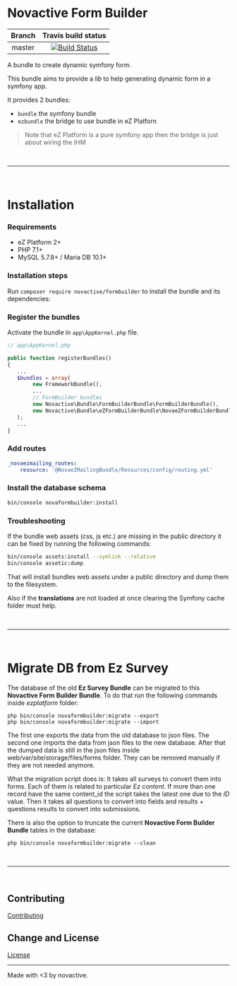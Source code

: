 # Novactive Form Builder

| Branch   | Travis build status |
|:--------:|:-------------------:|
| master   | [![Build Status](https://travis-ci.org/Novactive/NovaFormBuilderBundle.svg?branch=master)](https://travis-ci.org/Novactive/NovaFormBuilderBundle)


A bundle to create dynamic symfony form.

This bundle aims to provide a _lib_ to help generating dynamic form in a symfony app.

It provides 2 bundles:

- `bundle` the symfony bundle
- `ezbundle` the bridge to use bundle in eZ Platforn

> Note that eZ Platform is a pure symfony app then the bridge is just about wiring the IHM

<br>
<hr/>
<br>

# Installation

### Requirements

* eZ Platform 2+
* PHP 7.1+
* MySQL 5.7.8+ / Maria DB 10.1+

### Installation steps

Run `composer require novactive/formbuilder` to install the bundle and its dependencies:

### Register the bundles

Activate the bundle in `app\AppKernel.php` file.

```php
// app\AppKernel.php

public function registerBundles()
{
   ...
   $bundles = array(
        new FrameworkBundle(),
        ...
        // FormBuilder bundles
        new Novactive\Bundle\FormBuilderBundle\FormBuilderBundle(),
        new Novactive\Bundle\eZFormBuilderBundle\NovaeZFormBuilderBundle()
   );
   ...
}
```

### Add routes

```yaml
_novaezmailing_routes:
    resource: '@NovaeZMailingBundle/Resources/config/routing.yml'
```

### Install the database schema

```bash
bin/console novaformbuilder:install
```

### Troubleshooting

If the bundle web assets (css, js etc.) are missing in the public directory it can be fixed by running the following commands:
```bash
bin/console assets:install --symlink --relative
bin/console assetic:dump
```
That will install bundles web assets under a public directory and dump them to the filesystem.

Also if the **translations** are not loaded at once clearing the Symfony cache folder must help. 

<br>
<hr/>
<br>

# Migrate DB from Ez Survey

The database of the old **Ez Survey Bundle** can be migrated to this **Novactive Form Builder Bundle**.
To do that run the following commands inside _ezplatform_ folder:

    php bin/console novaformbuilder:migrate --export
    php bin/console novaformbuilder:migrate --import

The first one exports the data from the old database to json files.
The second one imports the data from json files to the new database.
After that the dumped data is still in the json files inside web/var/site/storage/files/forms folder. 
They can be removed manually if they are not needed anymore.

What the migration script does is:
It takes all surveys to convert them into forms. Each of them is related to particular _Ez content_. 
If more than one record have the same content_id the script takes the latest one due to the _ID_ value.
Then it takes all questions to convert into fields and results + questions results to convert into submissions.
 

There is also the option to truncate the current **Novactive Form Builder Bundle** 
tables in the database:

    php bin/console novaformbuilder:migrate --clean

<br>
<hr/>
<br>

Contributing
----------------

[Contributing](CONTRIBUTING.md)


Change and License
------------------

[License](LICENSE)


----
Made with <3 by novactive.
